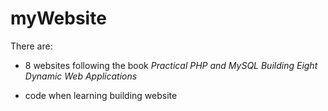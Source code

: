 # myWebsiteThere are:- 8 websites following the book *Practical PHP and MySQL Building Eight Dynamic Web Applications*- code when learning building website